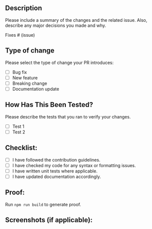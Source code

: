 ## Description

Please include a summary of the changes and the related issue. Also, describe any major decisions you made and why.

Fixes # (issue)

## Type of change

Please select the type of change your PR introduces:

- [ ] Bug fix
- [ ] New feature
- [ ] Breaking change
- [ ] Documentation update

## How Has This Been Tested?

Please describe the tests that you ran to verify your changes.

- [ ] Test 1
- [ ] Test 2

## Checklist:

- [ ] I have followed the contribution guidelines.
- [ ] I have checked my code for any syntax or formatting issues.
- [ ] I have written unit tests where applicable.
- [ ] I have updated documentation accordingly.

## Proof:

Run `npm run build` to generate proof.

## Screenshots (if applicable):
